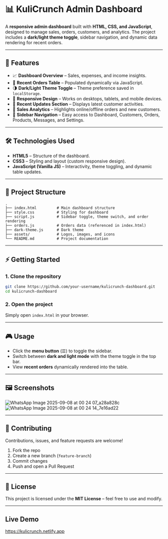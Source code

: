 
# 📊 KuliCrunch Admin Dashboard

A **responsive admin dashboard** built with **HTML, CSS, and JavaScript**, designed to manage sales, orders, customers, and analytics. The project includes a **dark/light theme toggle**, sidebar navigation, and dynamic data rendering for recent orders.

---

## 🚀 Features

* 📈 **Dashboard Overview** – Sales, expenses, and income insights.
* 🧾 **Recent Orders Table** – Populated dynamically via JavaScript.
* 🌗 **Dark/Light Theme Toggle** – Theme preference saved in `localStorage`.
* 📱 **Responsive Design** – Works on desktops, tablets, and mobile devices.
* 🔔 **Recent Updates Section** – Displays latest customer activities.
* 🛒 **Sales Analytics** – Highlights online/offline orders and new customers.
* 📂 **Sidebar Navigation** – Easy access to Dashboard, Customers, Orders, Products, Messages, and Settings.

---

## 🛠️ Technologies Used

* **HTML5** – Structure of the dashboard.
* **CSS3** – Styling and layout (custom responsive design).
* **JavaScript (Vanilla JS)** – Interactivity, theme toggling, and dynamic table updates.

---

## 📂 Project Structure

```
.
├── index.html         # Main dashboard structure
├── style.css          # Styling for dashboard
├── script.js          # Sidebar toggle, theme switch, and order rendering
├── orders.js          # Orders data (referenced in index.html)
├── dark-theme.js      # Dark theme 
├── assets/            # Logos, images, and icons
└── README.md          # Project documentation

```

---

## ⚡ Getting Started

### 1. Clone the repository

```bash
git clone https://github.com/your-username/kulicrunch-dashboard.git
cd kulicrunch-dashboard
```

### 2. Open the project

Simply open `index.html` in your browser.

---

## 🎮 Usage

* Click the **menu button** (☰) to toggle the sidebar.
* Switch between **dark and light mode** with the theme toggle in the top bar.
* View **recent orders** dynamically rendered into the table.

---

## 🖼️ Screenshots

![WhatsApp Image 2025-09-08 at 00 24 07_a28a828c](https://github.com/user-attachments/assets/6f7e9e05-cd54-4ae4-bd98-de63162a7e65)
![WhatsApp Image 2025-09-08 at 00 24 14_7e16ad22](https://github.com/user-attachments/assets/1ff8998e-ef59-4297-882c-70f5d8337dd0)


---

## 🤝 Contributing

Contributions, issues, and feature requests are welcome!

1. Fork the repo
2. Create a new branch (`feature-branch`)
3. Commit changes
4. Push and open a Pull Request

---

## 📜 License

This project is licensed under the **MIT License** – feel free to use and modify.

---

## Live Demo

https://kulicrunch.netlify.app
